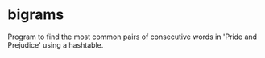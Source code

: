 # bigrams
Program to find the most common pairs of consecutive words in 'Pride and Prejudice' using a hashtable.
